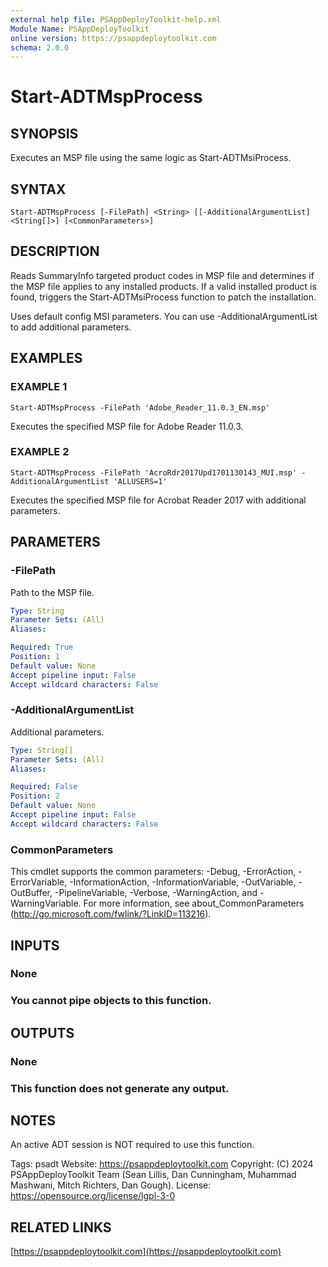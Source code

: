 ```yaml
---
external help file: PSAppDeployToolkit-help.xml
Module Name: PSAppDeployToolkit
online version: https://psappdeploytoolkit.com
schema: 2.0.0
---
```


# Start-ADTMspProcess

## SYNOPSIS
Executes an MSP file using the same logic as Start-ADTMsiProcess.

## SYNTAX

```
Start-ADTMspProcess [-FilePath] <String> [[-AdditionalArgumentList] <String[]>] [<CommonParameters>]
```

## DESCRIPTION
Reads SummaryInfo targeted product codes in MSP file and determines if the MSP file applies to any installed products.
If a valid installed product is found, triggers the Start-ADTMsiProcess function to patch the installation.

Uses default config MSI parameters.
You can use -AdditionalArgumentList to add additional parameters.

## EXAMPLES

### EXAMPLE 1
```
Start-ADTMspProcess -FilePath 'Adobe_Reader_11.0.3_EN.msp'
```

Executes the specified MSP file for Adobe Reader 11.0.3.

### EXAMPLE 2
```
Start-ADTMspProcess -FilePath 'AcroRdr2017Upd1701130143_MUI.msp' -AdditionalArgumentList 'ALLUSERS=1'
```

Executes the specified MSP file for Acrobat Reader 2017 with additional parameters.

## PARAMETERS

### -FilePath
Path to the MSP file.

```yaml
Type: String
Parameter Sets: (All)
Aliases:

Required: True
Position: 1
Default value: None
Accept pipeline input: False
Accept wildcard characters: False
```

### -AdditionalArgumentList
Additional parameters.

```yaml
Type: String[]
Parameter Sets: (All)
Aliases:

Required: False
Position: 2
Default value: None
Accept pipeline input: False
Accept wildcard characters: False
```

### CommonParameters
This cmdlet supports the common parameters: -Debug, -ErrorAction, -ErrorVariable, -InformationAction, -InformationVariable, -OutVariable, -OutBuffer, -PipelineVariable, -Verbose, -WarningAction, and -WarningVariable.
For more information, see about_CommonParameters (http://go.microsoft.com/fwlink/?LinkID=113216).

## INPUTS

### None
### You cannot pipe objects to this function.
## OUTPUTS

### None
### This function does not generate any output.
## NOTES
An active ADT session is NOT required to use this function.

Tags: psadt
Website: https://psappdeploytoolkit.com
Copyright: (C) 2024 PSAppDeployToolkit Team (Sean Lillis, Dan Cunningham, Muhammad Mashwani, Mitch Richters, Dan Gough).
License: https://opensource.org/license/lgpl-3-0

## RELATED LINKS

[https://psappdeploytoolkit.com](https://psappdeploytoolkit.com)
